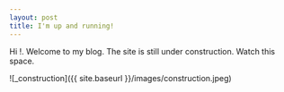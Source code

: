 ```yaml
---
layout: post
title: I'm up and running!
---
```


Hi !. Welcome to my blog. The site is still under construction. Watch this space.

![_construction]({{ site.baseurl }}/images/construction.jpeg)
